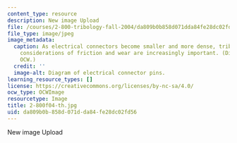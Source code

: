```yaml
---
content_type: resource
description: New image Upload
file: /courses/2-800-tribology-fall-2004/da809b0b858d071dda84fe28dc02fd56_2-800f04-th.jpg
file_type: image/jpeg
image_metadata:
  caption: As electrical connectors become smaller and more dense, tribological design
    considerations of friction and wear are increasingly important. (Diagram by MIT
    OCW.)
  credit: ''
  image-alt: Diagram of electrical connector pins.
learning_resource_types: []
license: https://creativecommons.org/licenses/by-nc-sa/4.0/
ocw_type: OCWImage
resourcetype: Image
title: 2-800f04-th.jpg
uid: da809b0b-858d-071d-da84-fe28dc02fd56
---
```

New image Upload